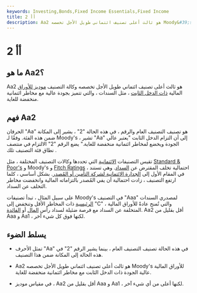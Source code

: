 ```yaml
---
keywords: Investing,Bonds,Fixed Income Essentials,Fixed Income
title: أأ 2
description: Aa2 هو ثالث أعلى تصنيف ائتماني طويل الأجل تخصصه Moody&#39;s للأوراق المالية ذات الدخل الثابت ذات الجودة العالية مع مخاطر الائتمان المنخفضة للغاية.
---
```


# أأ 2
## ما هو Aa2؟

Aa2 هو ثالث أعلى تصنيف ائتماني طويل الأجل تخصصه وكالة التصنيف [موديز للأوراق](/moodys) المالية [ذات الدخل الثابت](/fixedincome) ، مثل السندات ، والتي تتميز بجودة عالية مع مخاطر ائتمانية منخفضة للغاية.

## فهم Aa2

الحرفان "Aa" هو تصنيف التصنيف العام والرقم ، في هذه الحالة "2" ، يشير إلى المكانة ضمن هذه الفئة. وفقًا لـ Moody's ، تشير "Aa" إلى أن التزام الدخل الثابت "يعتبر عالي الجودة ويخضع لمخاطر ائتمانية منخفضة للغاية." يضع الرقم "2" الالتزام في منتصف نطاق فئة التصنيف تلك .

تقيس التصنيفات [الائتمانية](/creditrating) التي تحددها وكالات التصنيف المختلفة ، مثل [Standard & Poor's](/sp) و Moody's و [Fitch Ratings](/fitch-ratings) ، احتمالية تخلف المقترض عن [السداد](/default2). وهي تستند في المقام الأول إلى [الجدارة الائتمانية لشركة التأمين أو المُصدر](/credit-worthiness). بشكل أساسي ، كلما ارتفع التصنيف ، زادت احتمالية أن يفي المُصدر بالتزاماته المالية وانخفضت مخاطر التخلف عن السداد.

على سبيل المثال ، تبدأ تصنيفات Moody's في التصنيف "Aaa" لمصدري السندات [الرئيسية](/prime) ذات المخاطر الأقل وتنخفض إلى "C" ، والتي تُمنح عادةً للأوراق المالية المتخلفة عن السداد مع فرصة ضئيلة لسداد رأس [المال](/principal) أو [الفائدة](/interest). Aa2 أقل بقليل من Aaa و Aa1 ، لكنها فوق كل شيء آخر.

## يسلط الضوء

- تمثل الأحرف "Aa" في هذه الحالة تصنيف التصنيف العام ، بينما يشير الرقم "2" في هذه الحالة إلى المكانة ضمن هذا التصنيف.

- Aa2 هو ثالث أعلى تصنيف ائتماني طويل الأجل تخصصه Moody's للأوراق المالية عالية الجودة ذات الدخل الثابت مع مخاطر ائتمانية منخفضة للغاية.

- في مقياس موديز ، Aa2 أقل بقليل من Aaa و Aa1 ، لكنها أعلى من أي شيء آخر.

